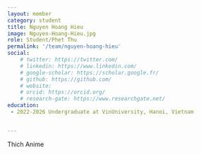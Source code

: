 ```yaml
---
layout: member
category: student
title: Nguyen Hoang Hieu
image: Nguyen-Hoang-Hieu.jpg
role: Student/Phet Thu
permalink: '/team/nguyen-hoang-hieu'
social:
    # twitter: https://twitter.com/
    # linkedin: https://www.linkedin.com/
    # google-scholar: https://scholar.google.fr/
    # github: https://github.com/
    # website:
    # orcid: https://orcid.org/
    # research-gate: https://www.researchgate.net/
education:
 - 2022-2026 Undergraduate at VinUniversity, Hanoi, Vietnam


---
```


Thich Anime
